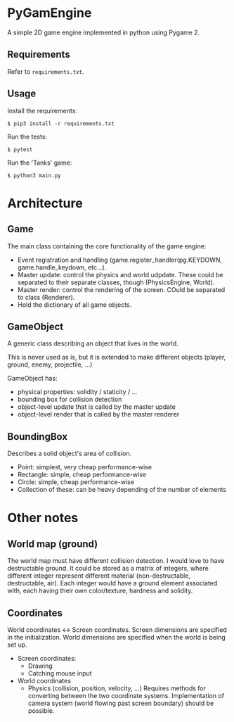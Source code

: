 # PyGamEngine
A simple 2D game engine implemented in python using Pygame 2.

## Requirements
Refer to `requirements.txt`.

## Usage
Install the requirements:
```shell
$ pip3 install -r requirements.txt
```
Run the tests:
```shell
$ pytest
```
Run the 'Tanks' game:
```shell
$ python3 main.py
```

# Architecture

## Game
The main class containing the core functionality of the game engine:
* Event registration and handling (game.register_handler(pg.KEYDOWN, game.handle_keydown, etc...).
* Master update: control the physics and world udpdate. These could be separated to their separate classes, though (PhysicsEngine, World).
* Master render: control the rendering of the screen. COuld be separated to class (Renderer).
* Hold the dictionary of all game objects.

## GameObject
A generic class describing an object that lives in the world.

This is never used as is, but it is extended to make different objects (player, ground, enemy, projectile, ...)

GameObject has:
* physical properties: solidity / staticity / ...
* bounding box for collision detection
* object-level update that is called by the master update
* object-level render that is called by the master renderer

## BoundingBox
Describes a solid object's area of collision.
* Point: simplest, very cheap performance-wise
* Rectangle: simple, cheap performance-wise
* Circle: simple, cheap performance-wise
* Collection of these: can be heavy depending of the number of elements

# Other notes

## World map (ground)
The world map must have different collision detection. I would love to have destructable ground. It could be stored as a matrix of integers, where different integer represent different material (non-destructable, destructable, air). Each integer would have a ground element associated with, each having their own color/texture, hardness and solidity.

## Coordinates
World coordinates <-> Screen coordinates. Screen dimensions are specified in the initialization. World dimensions are specified when the world is being set up.
* Screen coordinates:
  * Drawing
  * Catching mouse input
* World coordinates
  * Physics (collision, position, velocity, ...)
Requires methods for converting between the two coordinate systems. Implementation of camera system (world flowing past screen boundary) should be possible.